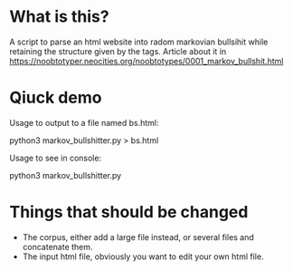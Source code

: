 # What is this?
A script to parse an html website into radom markovian bullsihit while retaining the structure given by the tags.
Article about it in https://noobtotyper.neocities.org/noobtotypes/0001_markov_bullshit.html
# Qiuck demo
Usage to output to a file named bs.html:

python3 markov_bullshitter.py > bs.html

Usage to see in console:

python3 markov_bullshitter.py

# Things that should be changed
- The corpus, either add a large file instead, or several files and concatenate them.
- The input html file, obviously you want to edit your own html file.

